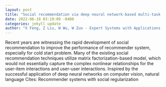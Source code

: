 ```yaml
--- 
layout: post 
title: "Social recommendation via deep neural network-based multi-task learning" 
date: 2022-06-18 03:19:09 -0400 
categories: jekyll update 
author: "X Feng, Z Liu, W Wu, W Zuo - Expert Systems with Applications, 2022" 
--- 
```

Recent years are witnessing the rapid development of social recommendation to improve the performance of recommender system, especially for cold start problem. Many of the existing social recommendation techniques utilize matrix factorization-based model, which would not essentially capture the complex nonlinear relationships for the user-item interactions and user-user interactions. Inspired by the successful application of deep neural networks on computer vision, natural language Cites: Recommender systems with social regularization